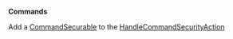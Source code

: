 **Commands**

Add a [CommandSecurable](CommandSecurable) to the [HandleCommandSecurityAction](HandleCommandSecurityAction)


